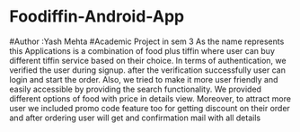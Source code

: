 # Foodiffin-Android-App
#Author :Yash Mehta
#Academic Project in sem 3
As the name represents this Applications is a combination of food plus tiffin where user can buy different tiffin service based on their choice. 
In terms of authentication, we verified the user during signup. after the verification successfully user can login and start the order. 
Also, we tried to make it more user friendly and easily accessible by providing the search functionality. 
We provided different options of food with price in details view. 
Moreover, to attract more user we included promo code feature too for getting discount on their order and after ordering user will get and confirmation mail with all details

